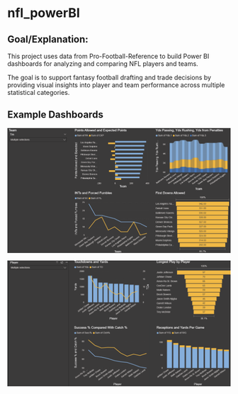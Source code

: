 # nfl_powerBI

## Goal/Explanation:
This project uses data from Pro-Football-Reference
 to build Power BI dashboards for analyzing and comparing NFL players and teams.

The goal is to support fantasy football drafting and trade decisions by providing visual insights into player and team performance across multiple statistical categories.

## Example Dashboards

![Power BI Player Rec Dashboard](imgs_for_readme/Rec_player_power_BI.png)

![Power BI Team Def Dashboard](imgs_for_readme/team_def_power_BI.png)
